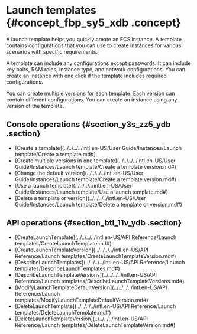 # Launch templates {#concept_fbp_sy5_xdb .concept}

A launch template helps you quickly create an ECS instance. A template contains configurations that you can use to create instances for various scenarios with specific requirements.

A template can include any configurations except passwords. It can include key pairs, RAM roles, instance type, and network configurations. You can create an instance with one click if the template includes required configurations.

You can create multiple versions for each template. Each version can contain different configurations. You can create an instance using any version of the template.

## Console operations {#section_y3s_zz5_ydb .section}

-   [Create a template](../../../../intl.en-US/User Guide/Instances/Launch template/Create a template.md#)
-   [Create multiple versions in one template](../../../../intl.en-US/User Guide/Instances/Launch template/Create a template version.md#)
-   [Change the default version](../../../../intl.en-US/User Guide/Instances/Launch template/Create a template version.md#)
-   [Use a launch template](../../../../intl.en-US/User Guide/Instances/Launch template/Use a launch template.md#)
-   [Delete a template or version](../../../../intl.en-US/User Guide/Instances/Launch template/Delete a template or version.md#)

## API operations {#section_btl_11v_ydb .section}

-   [CreateLaunchTemplate](../../../../intl.en-US/API Reference/Launch templates/CreateLaunchTemplate.md#)
-   [CreateLaunchTemplateVersion](../../../../intl.en-US/API Reference/Launch templates/CreateLaunchTemplateVersion.md#)
-   [DescribeLaunchTemplates](../../../../intl.en-US/API Reference/Launch templates/DescribeLaunchTemplates.md#)
-   [DescribeLaunchTemplateVersions](../../../../intl.en-US/API Reference/Launch templates/DescribeLaunchTemplateVersions.md#)
-   [ModifyLaunchTemplateDefaultVersion](../../../../intl.en-US/API Reference/Launch templates/ModifyLaunchTemplateDefaultVersion.md#)
-   [DeleteLaunchTemplate](../../../../intl.en-US/API Reference/Launch templates/DeleteLaunchTemplate.md#)
-   [DeleteLaunchTemplateVersion](../../../../intl.en-US/API Reference/Launch templates/DeleteLaunchTemplateVersion.md#)


